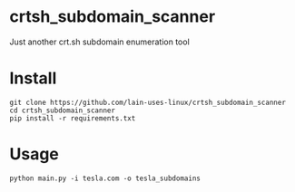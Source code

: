 # crtsh_subdomain_scanner
Just another crt.sh subdomain enumeration tool

# Install
```shell
git clone https://github.com/lain-uses-linux/crtsh_subdomain_scanner
cd crtsh_subdomain_scanner
pip install -r requirements.txt
```
# Usage
```shell
python main.py -i tesla.com -o tesla_subdomains
```

